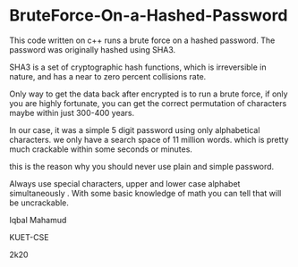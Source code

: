 # BruteForce-On-a-Hashed-Password

This code written on c++ runs a brute force on a hashed password. The password was originally hashed using SHA3. 

SHA3 is a set of cryptographic hash functions, which is irreversible in nature, 
and has a near to zero percent collisions rate. 

Only way to get the data back after encrypted is to run a brute force, if only you are highly fortunate, 
you can get the correct permutation of characters maybe within just 300-400 years. 

In our case, it was a simple 5 digit password using only alphabetical characters. 
we only have a search space of 11 million words. which is pretty much crackable within some seconds or minutes. 

this is the reason why you should never use plain and simple password. 

Always use special characters, upper and lower case alphabet simultaneously . 
With some basic knowledge of math you can tell that will be uncrackable. 

Iqbal Mahamud 

KUET-CSE

2k20


